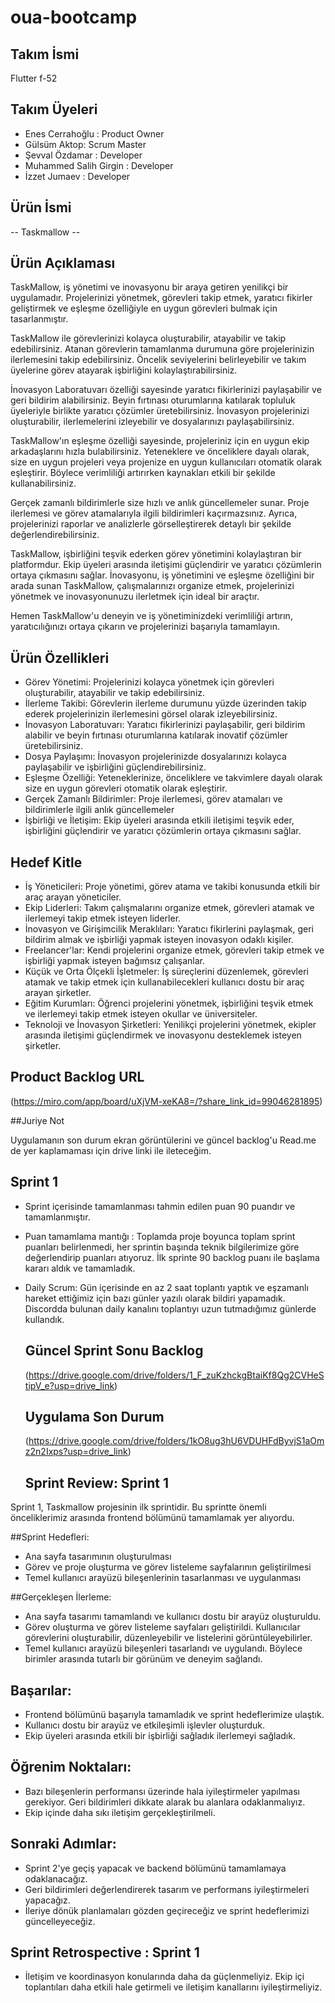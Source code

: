 # oua-bootcamp

## Takım İsmi 

Flutter f-52

## Takım Üyeleri

* Enes Cerrahoğlu : Product Owner
* Gülsüm Aktop: Scrum Master
* Şevval Özdamar : Developer
* Muhammed Salih Girgin : Developer
* İzzet Jumaev : Developer

## Ürün İsmi

  -- Taskmallow --
  
## Ürün Açıklaması

TaskMallow, iş yönetimi ve inovasyonu bir araya getiren yenilikçi bir uygulamadır. Projelerinizi yönetmek, görevleri takip etmek, yaratıcı fikirler geliştirmek ve eşleşme özelliğiyle en uygun görevleri bulmak için tasarlanmıştır.

TaskMallow ile görevlerinizi kolayca oluşturabilir, atayabilir ve takip edebilirsiniz. Atanan görevlerin tamamlanma durumuna göre projelerinizin ilerlemesini takip edebilirsiniz. Öncelik seviyelerini belirleyebilir ve takım üyelerine görev atayarak işbirliğini kolaylaştırabilirsiniz.

İnovasyon Laboratuvarı özelliği sayesinde yaratıcı fikirlerinizi paylaşabilir ve geri bildirim alabilirsiniz. Beyin fırtınası oturumlarına katılarak topluluk üyeleriyle birlikte yaratıcı çözümler üretebilirsiniz. İnovasyon projelerinizi oluşturabilir, ilerlemelerini izleyebilir ve dosyalarınızı paylaşabilirsiniz.

TaskMallow'ın eşleşme özelliği sayesinde, projeleriniz için en uygun ekip arkadaşlarını hızla bulabilirsiniz. Yeteneklere ve önceliklere dayalı olarak, size en uygun projeleri veya projenize en uygun kullanıcıları otomatik olarak eşleştirir. Böylece verimliliği artırırken kaynakları etkili bir şekilde kullanabilirsiniz.

Gerçek zamanlı bildirimlerle size hızlı ve anlık güncellemeler sunar. Proje ilerlemesi ve görev atamalarıyla ilgili bildirimleri kaçırmazsınız. Ayrıca, projelerinizi raporlar ve analizlerle görselleştirerek detaylı bir şekilde değerlendirebilirsiniz.

TaskMallow, işbirliğini teşvik ederken görev yönetimini kolaylaştıran bir platformdur. Ekip üyeleri arasında iletişimi güçlendirir ve yaratıcı çözümlerin ortaya çıkmasını sağlar. İnovasyonu, iş yönetimini ve eşleşme özelliğini bir arada sunan TaskMallow, çalışmalarınızı organize etmek, projelerinizi yönetmek ve inovasyonunuzu ilerletmek için ideal bir araçtır.

Hemen TaskMallow'u deneyin ve iş yönetiminizdeki verimliliği artırın, yaratıcılığınızı ortaya çıkarın ve projelerinizi başarıyla tamamlayın.

## Ürün Özellikleri

* Görev Yönetimi: Projelerinizi kolayca yönetmek için görevleri oluşturabilir, atayabilir ve takip edebilirsiniz.
* İlerleme Takibi: Görevlerin ilerleme durumunu yüzde üzerinden takip ederek projelerinizin ilerlemesini görsel olarak izleyebilirsiniz.
* İnovasyon Laboratuvarı: Yaratıcı fikirlerinizi paylaşabilir, geri bildirim alabilir ve beyin fırtınası oturumlarına katılarak inovatif çözümler üretebilirsiniz.
* Dosya Paylaşımı: İnovasyon projelerinizde dosyalarınızı kolayca paylaşabilir ve işbirliğini güçlendirebilirsiniz.
* Eşleşme Özelliği: Yeteneklerinize, önceliklere ve takvimlere dayalı olarak size en uygun görevleri otomatik olarak eşleştirir.
* Gerçek Zamanlı Bildirimler: Proje ilerlemesi, görev atamaları ve bildirimlerle ilgili anlık güncellemeler
* İşbirliği ve İletişim: Ekip üyeleri arasında etkili iletişimi teşvik eder, işbirliğini güçlendirir ve yaratıcı çözümlerin ortaya çıkmasını sağlar.

## Hedef Kitle

* İş Yöneticileri: Proje yönetimi, görev atama ve takibi konusunda etkili bir araç arayan yöneticiler.
* Ekip Liderleri: Takım çalışmalarını organize etmek, görevleri atamak ve ilerlemeyi takip etmek isteyen liderler.
* İnovasyon ve Girişimcilik Meraklıları: Yaratıcı fikirlerini paylaşmak, geri bildirim almak ve işbirliği yapmak isteyen inovasyon odaklı kişiler.
* Freelancer'lar: Kendi projelerini organize etmek, görevleri takip etmek ve işbirliği yapmak isteyen bağımsız çalışanlar.
* Küçük ve Orta Ölçekli İşletmeler: İş süreçlerini düzenlemek, görevleri atamak ve takip etmek için kullanabilecekleri kullanıcı dostu bir araç arayan şirketler.
* Eğitim Kurumları: Öğrenci projelerini yönetmek, işbirliğini teşvik etmek ve ilerlemeyi takip etmek isteyen okullar ve üniversiteler.
* Teknoloji ve İnovasyon Şirketleri: Yenilikçi projelerini yönetmek, ekipler arasında iletişimi güçlendirmek ve inovasyonu desteklemek isteyen şirketler.

## Product Backlog URL
(https://miro.com/app/board/uXjVM-xeKA8=/?share_link_id=99046281895)

##Juriye Not

Uygulamanın son durum ekran görüntülerini ve güncel backlog'u Read.me de yer kaplamaması için drive linki ile ileteceğim.

## Sprint 1

* Sprint içerisinde tamamlanması tahmin edilen puan 90 puandır ve tamamlanmıştır.
* Puan tamamlama mantığı : Toplamda proje boyunca toplam sprint puanları belirlenmedi, her sprintin başında teknik bilgilerimize göre değerlendirip puanları atıyoruz. İlk sprinte 90 backlog puanı ile başlama kararı aldık ve tamamladık.
* Daily Scrum: Gün içerisinde en az 2 saat toplantı yaptık ve eşzamanlı hareket ettiğimiz için bazı günler yazılı olarak bildiri yapamadık. Discordda bulunan daily kanalını toplantıyı uzun tutmadığımız günlerde kullandık.

  ## Güncel Sprint Sonu Backlog

  (https://drive.google.com/drive/folders/1_F_zuKzhckgBtaiKf8Qg2CVHeStipV_e?usp=drive_link)

  ## Uygulama Son Durum

  (https://drive.google.com/drive/folders/1kO8ug3hU6VDUHFdByvjS1aOmz2n2Ixps?usp=drive_link)

  ## Sprint Review: Sprint 1

Sprint 1, Taskmallow projesinin ilk sprintidir. Bu sprintte önemli önceliklerimiz arasında frontend bölümünü tamamlamak yer alıyordu. 

##Sprint Hedefleri:

* Ana sayfa tasarımının oluşturulması
* Görev ve proje oluşturma ve görev listeleme sayfalarının geliştirilmesi
* Temel kullanıcı arayüzü bileşenlerinin tasarlanması ve uygulanması

##Gerçekleşen İlerleme:

* Ana sayfa tasarımı tamamlandı ve kullanıcı dostu bir arayüz oluşturuldu.
* Görev oluşturma ve görev listeleme sayfaları geliştirildi. Kullanıcılar görevlerini oluşturabilir, düzenleyebilir ve listelerini görüntüleyebilirler.
* Temel kullanıcı arayüzü bileşenleri tasarlandı ve uygulandı. Böylece birimler arasında tutarlı bir görünüm ve deneyim sağlandı.

## Başarılar:

* Frontend bölümünü başarıyla tamamladık ve sprint hedeflerimize ulaştık.
* Kullanıcı dostu bir arayüz ve etkileşimli işlevler oluşturduk.
* Ekip üyeleri arasında etkili bir işbirliği sağladık ilerlemeyi sağladık.

## Öğrenim Noktaları:

* Bazı bileşenlerin performansı üzerinde hala iyileştirmeler yapılması gerekiyor. Geri bildirimleri dikkate alarak bu alanlara odaklanmalıyız.
* Ekip içinde daha sıkı iletişim gerçekleştirilmeli.

## Sonraki Adımlar:

* Sprint 2'ye geçiş yapacak ve backend bölümünü tamamlamaya odaklanacağız.
* Geri bildirimleri değerlendirerek tasarım ve performans iyileştirmeleri yapacağız.
* İleriye dönük planlamaları gözden geçireceğiz ve sprint hedeflerimizi güncelleyeceğiz.

## Sprint Retrospective : Sprint 1

* İletişim ve koordinasyon konularında daha da güçlenmeliyiz. Ekip içi toplantıları daha etkili hale getirmeli ve iletişim kanallarını iyileştirmeliyiz.


